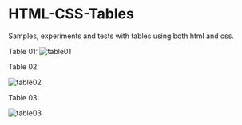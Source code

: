 # HTML-CSS-Tables
Samples, experiments and tests with tables using both html and css. 

Table 01:
![table01](https://user-images.githubusercontent.com/74190963/160192771-3f728565-1028-4f61-af29-58d215c41848.png)

Table 02:

![table02](https://user-images.githubusercontent.com/74190963/160192889-5f1bfd07-272e-42f6-8b0d-010adfb95c30.png)

Table 03:

![table03](https://user-images.githubusercontent.com/74190963/160192913-de11592f-cba8-4084-b177-70593c78b0a2.png)

